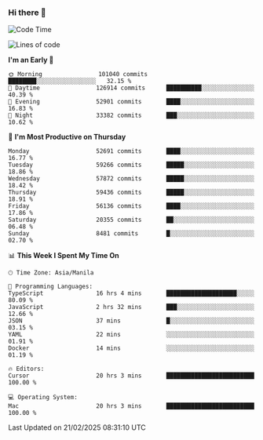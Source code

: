 ### Hi there 👋

<!--START_SECTION:waka-->
![Code Time](http://img.shields.io/badge/Code%20Time-5%2C881%20hrs%2028%20mins-blue)

![Lines of code](https://img.shields.io/badge/From%20Hello%20World%20I%27ve%20Written-120.1%20million%20lines%20of%20code-blue)

**I'm an Early 🐤** 

```text
🌞 Morning                101040 commits      ████████░░░░░░░░░░░░░░░░░   32.15 % 
🌆 Daytime                126914 commits      ██████████░░░░░░░░░░░░░░░   40.39 % 
🌃 Evening                52901 commits       ████░░░░░░░░░░░░░░░░░░░░░   16.83 % 
🌙 Night                  33382 commits       ███░░░░░░░░░░░░░░░░░░░░░░   10.62 % 
```
📅 **I'm Most Productive on Thursday** 

```text
Monday                   52691 commits       ████░░░░░░░░░░░░░░░░░░░░░   16.77 % 
Tuesday                  59266 commits       █████░░░░░░░░░░░░░░░░░░░░   18.86 % 
Wednesday                57872 commits       █████░░░░░░░░░░░░░░░░░░░░   18.42 % 
Thursday                 59436 commits       █████░░░░░░░░░░░░░░░░░░░░   18.91 % 
Friday                   56136 commits       ████░░░░░░░░░░░░░░░░░░░░░   17.86 % 
Saturday                 20355 commits       ██░░░░░░░░░░░░░░░░░░░░░░░   06.48 % 
Sunday                   8481 commits        █░░░░░░░░░░░░░░░░░░░░░░░░   02.70 % 
```


📊 **This Week I Spent My Time On** 

```text
🕑︎ Time Zone: Asia/Manila

💬 Programming Languages: 
TypeScript               16 hrs 4 mins       ████████████████████░░░░░   80.09 % 
JavaScript               2 hrs 32 mins       ███░░░░░░░░░░░░░░░░░░░░░░   12.66 % 
JSON                     37 mins             █░░░░░░░░░░░░░░░░░░░░░░░░   03.15 % 
YAML                     22 mins             ░░░░░░░░░░░░░░░░░░░░░░░░░   01.91 % 
Docker                   14 mins             ░░░░░░░░░░░░░░░░░░░░░░░░░   01.19 % 

🔥 Editors: 
Cursor                   20 hrs 3 mins       █████████████████████████   100.00 % 

💻 Operating System: 
Mac                      20 hrs 3 mins       █████████████████████████   100.00 % 
```


 Last Updated on 21/02/2025 08:31:10 UTC
<!--END_SECTION:waka-->


<!--
**rad182/rad182** is a ✨ _special_ ✨ repository because its `README.md` (this file) appears on your GitHub profile.

Here are some ideas to get you started:

- 🔭 I’m currently working on ...
- 🌱 I’m currently learning ...
- 👯 I’m looking to collaborate on ...
- 🤔 I’m looking for help with ...
- 💬 Ask me about ...
- 📫 How to reach me: ...
- 😄 Pronouns: ...
- ⚡ Fun fact: ...
-->
